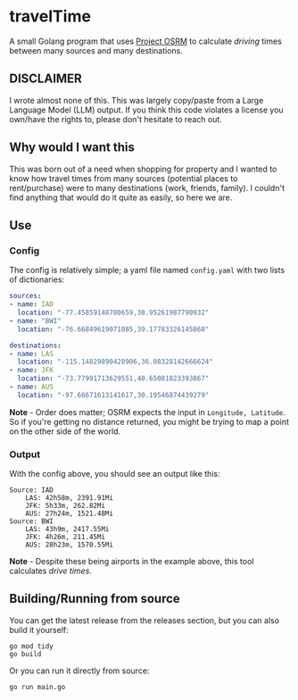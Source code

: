 # travelTime
A small Golang program that uses [Project OSRM](project-osrm.org) to calculate *driving* times between many sources and many destinations.

## **DISCLAIMER**
I wrote almost none of this.  This was largely copy/paste from a Large Language Model (LLM) output.  If you think this code violates a license you own/have the rights to, please don't hesitate to reach out.

## Why would I want this
This was born out of a need when shopping for property and I wanted to know how travel times from many sources (potential places to rent/purchase) were to many destinations (work, friends, family).  I couldn't find anything that would do it quite as easily, so here we are.

## Use

### Config
The config is relatively simple; a yaml file named `config.yaml` with two lists of dictionaries:

```yaml
sources:
- name: IAD
  location: "-77.45859148700659,38.95261987790932"
- name: "BWI"
  location: "-76.66849619071085,39.17783326145868"

destinations:
- name: LAS
  location: "-115.14829890428906,36.08328142666624"
- name: JFK
  location: "-73.77991713629551,40.65081823393867"
- name: AUS
  location: "-97.66671613141617,30.19546874439279"
```

**Note** - Order does matter; OSRM expects the input in `Longitude, Latitude`.  So if you're getting no distance returned, you might be trying to map a point on the other side of the world.

### Output
With the config above, you should see an output like this:
```
Source: IAD
    LAS: 42h58m, 2391.91Mi
    JFK: 5h33m, 262.82Mi
    AUS: 27h24m, 1521.48Mi
Source: BWI
    LAS: 43h9m, 2417.55Mi
    JFK: 4h26m, 211.45Mi
    AUS: 28h23m, 1570.55Mi
```

**Note** - Despite these being airports in the example above, this tool calculates *drive times*.

## Building/Running from source
You can get the latest release from the releases section, but you can also build it yourself:

```
go mod tidy
go build
```

Or you can run it directly from source:

```
go run main.go
```

